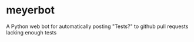 meyerbot
========

A Python web bot for automatically posting "Tests?" to github pull requests lacking enough tests

